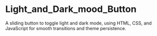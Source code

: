 # Light_and_Dark_mood_Button
A sliding button to toggle light and dark mode, using HTML, CSS, and JavaScript for smooth transitions and theme persistence.
